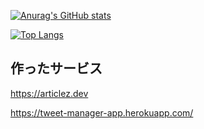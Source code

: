 [![Anurag's GitHub stats](https://github-readme-stats.vercel.app/api?username=okoeee&count_private=true&show_icons=true)](https://github.com/anuraghazra/github-readme-stats)

[![Top Langs](https://github-readme-stats.vercel.app/api/top-langs/?username=okoeee&langs_count=8)](https://github.com/anuraghazra/github-readme-stats)

## 作ったサービス

https://articlez.dev

https://tweet-manager-app.herokuapp.com/
